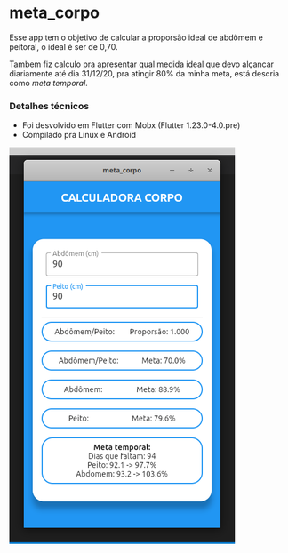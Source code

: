 # meta_corpo

Esse app tem o objetivo de calcular a proporsão ideal de abdômem e peitoral, o ideal é ser de 0,70.

Tambem fiz calculo pra apresentar  qual medida ideal que devo alçancar diariamente até dia 31/12/20, pra atingir 80% da minha meta, está descria como *meta temporal*.

### Detalhes técnicos
- Foi desvolvido em Flutter com Mobx (Flutter 1.23.0-4.0.pre)
- Compilado pra Linux e Android

![](print.png)